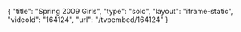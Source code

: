 {
    "title": "Spring 2009 Girls",
    "type": "solo",
    "layout": "iframe-static",
    "videoId": "164124",
    "url": "\/tvpembed\/164124"
}
